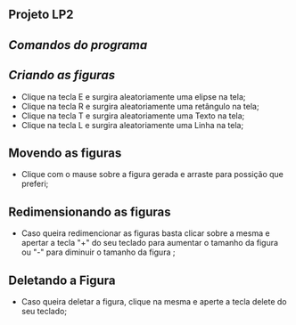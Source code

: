<h2>Projeto LP2 </em></strong></h2>
<h2> <strong><em>Comandos do programa</em></strong></h2>
<h2> <strong><em>Criando as figuras</em></strong></h2>

<p>
  
<ul>
  <li> Clique na tecla E e surgira aleatoriamente uma elipse na tela; <br /></li>
  <li> Clique na tecla R e surgira aleatoriamente uma retângulo na tela; <br /></li>
  <li> Clique na tecla T e surgira aleatoriamente uma Texto na tela; <br /></li>
  <li> Clique na tecla L e surgira aleatoriamente uma Linha na tela; <br /></li>
</ul>

<h2> Movendo as figuras</em></strong></h2>

<ul>
  <li> Clique com o mause sobre a figura gerada e arraste para possição que preferi; <br /></li>
</ul>

<h2> Redimensionando as figuras</em></strong></h2>
<ul>
  <li> Caso queira redimencionar as figuras basta clicar sobre a mesma e apertar a tecla "+" do seu teclado para aumentar o tamanho da figura ou "-" para diminuir o tamanho da figura ; <br /></li>
</ul>

<h2> Deletando a Figura</em></strong></h2>

<ul>
  <li> Caso queira deletar a figura, clique na mesma e aperte a tecla delete do seu teclado; <br /></li>
</ul>

</p>

